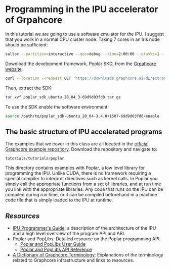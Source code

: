 # Programming in the IPU accelerator of Grpahcore

In this tutorial we are going to use a software emulator for the IPU. I suggest that you work in a normal CPU cluster node. Taking 7 cores in an Iris node should be sufficient:
```bash
salloc --partition=interactive --qos=debug --time=2:00:00 --ntasks=1 --cpus-per-task=7
```
Download the development framework, Poplar SKD, from the [Grpahcore website](https://www.graphcore.ai/downloads):
```bash
curl --location --request GET 'https://downloads.graphcore.ai/direct?package=poplar-poplar_sdk_ubuntu_20_04_3.4.0_69d9d03fd8-3.4.0&file=poplar_sdk-ubuntu_20_04-3.4.0-69d9d03fd8.tar.gz' --output 'poplar_sdk-ubuntu_20_04-3.4.0-69d9d03fd8.tar.gz'
```
Then, extract the SDK:
```bash
tar xvf poplar_sdk_ubuntu_20_04_3-69d9d03fd8.tar.gz
```
To use the SDK enable the software environment:
```bash
source /path/to/poplar_sdk-ubuntu_20_04-3.4.0+1507-69d9d03fd8/enable
```

## The basic structure of IPU accelerated programs

The examples that we cover in this class are all located in the [official Graphcore example repository](https://github.com/graphcore/examples). Download the repository and navigate to:
```
tutorials/tutorials/poplar
```
This directory contains examples with Poplar, a low level library for programming the IPU. Unlike CUDA, there is no framework requiring a special compiler to interpret directives such as kernel calls. In Poplar you simply call the appropriate functions from a set of libraries, and at run time you link with the appropriate libraries. Any code that runs on the IPU can be compiled during run time, or it can be compiled beforehand in a machine code file that is simply loaded to the IPU at runtime.

## _Resources_

- [IPU Programmer's Guide](https://docs.graphcore.ai/projects/ipu-programmers-guide/en/latest/): a description of the architecture of the IPU and a high level overview of the program API and ABI.
- Poplar and PopLibs: Detailed resource on the Poplar programming API.
    - [Poplar and PopLibs User Guide](https://docs.graphcore.ai/projects/poplar-user-guide/en/latest/)
    - [Poplar and PopLibs API Reference](https://docs.graphcore.ai/projects/poplar-api/en/latest/)
- [A Dictionary of Graphcore Terminology](https://docs.graphcore.ai/projects/graphcore-glossary/en/latest/): Explanations of the terminology related to Graphcore infrastructure and links to resources.
